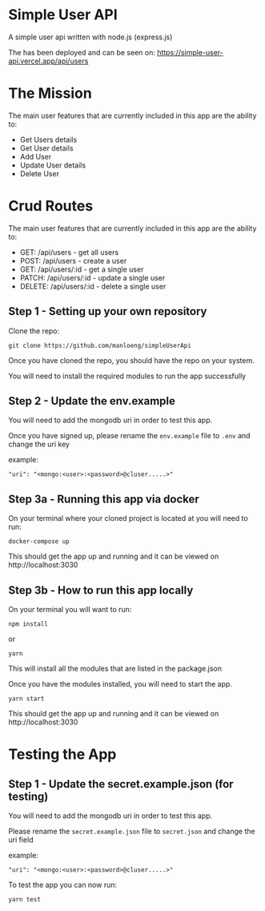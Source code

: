 # Simple User API

A simple user api written with node.js (express.js)

The has been deployed and can be seen on: https://simple-user-api.vercel.app/api/users

# The Mission

The main user features that are currently included in this app are the ability to:

- Get Users details
- Get User details
- Add User
- Update User details
- Delete User

# Crud Routes

The main user features that are currently included in this app are the ability to:

- GET: /api/users - get all users
- POST: /api/users - create a user
- GET: /api/users/:id - get a single user
- PATCH: /api/users/:id - update a single user
- DELETE: /api/users/:id - delete a single user

## Step 1 - Setting up your own repository

Clone the repo:

```
git clone https://github.com/manloeng/simpleUserApi
```

Once you have cloned the repo, you should have the repo on your system.

You will need to install the required modules to run the app successfully

## Step 2 - Update the env.example

You will need to add the mongodb uri in order to test this app.

Once you have signed up, please rename the `env.example` file to `.env` and change the uri key

example:

```
"uri": "<mongo:<user>:<password>@cluser.....>"
```

## Step 3a - Running this app via docker

On your terminal where your cloned project is located at you will need to run:

```
docker-compose up
```

This should get the app up and running and it can be viewed on http://localhost:3030

## Step 3b - How to run this app locally

On your terminal you will want to run:

```
npm install
```

or

```
yarn
```

This will install all the modules that are listed in the package.json

Once you have the modules installed, you will need to start the app.

```
yarn start

```

This should get the app up and running and it can be viewed on http://localhost:3030

# Testing the App

## Step 1 - Update the secret.example.json (for testing)

You will need to add the mongodb uri in order to test this app.

Please rename the `secret.example.json` file to `secret.json` and change the uri field

example:

```
"uri": "<mongo:<user>:<password>@cluser.....>"
```

To test the app you can now run:

```
yarn test
```
